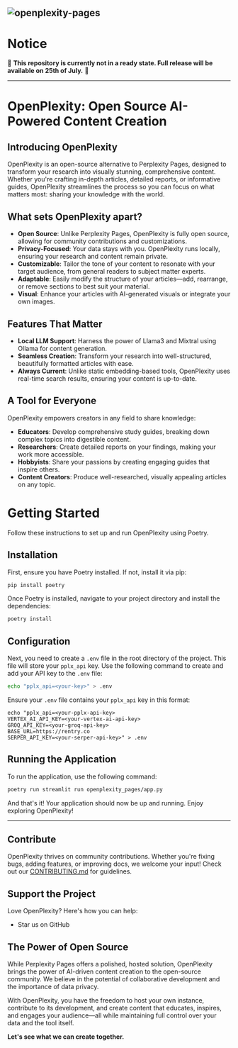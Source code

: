 ![openplexity-pages](https://github.com/user-attachments/assets/4fb6dfa2-fda9-421d-a30d-8026c300a0c1)
---

# Notice

🚨 **This repository is currently not in a ready state. Full release will be available on 25th of July.** 🚨

---

# OpenPlexity: Open Source AI-Powered Content Creation

## Introducing OpenPlexity

OpenPlexity is an open-source alternative to Perplexity Pages, designed to transform your research into visually stunning, comprehensive content. Whether you're crafting in-depth articles, detailed reports, or informative guides, OpenPlexity streamlines the process so you can focus on what matters most: sharing your knowledge with the world.

## What sets OpenPlexity apart?

- **Open Source**: Unlike Perplexity Pages, OpenPlexity is fully open source, allowing for community contributions and customizations.
- **Privacy-Focused**: Your data stays with you. OpenPlexity runs locally, ensuring your research and content remain private.
- **Customizable**: Tailor the tone of your content to resonate with your target audience, from general readers to subject matter experts.
- **Adaptable**: Easily modify the structure of your articles—add, rearrange, or remove sections to best suit your material.
- **Visual**: Enhance your articles with AI-generated visuals or integrate your own images.

## Features That Matter

- **Local LLM Support**: Harness the power of Llama3 and Mixtral using Ollama for content generation.
- **Seamless Creation**: Transform your research into well-structured, beautifully formatted articles with ease.
- **Always Current**: Unlike static embedding-based tools, OpenPlexity uses real-time search results, ensuring your content is up-to-date.

## A Tool for Everyone

OpenPlexity empowers creators in any field to share knowledge:

- **Educators**: Develop comprehensive study guides, breaking down complex topics into digestible content.
- **Researchers**: Create detailed reports on your findings, making your work more accessible.
- **Hobbyists**: Share your passions by creating engaging guides that inspire others.
- **Content Creators**: Produce well-researched, visually appealing articles on any topic.

# Getting Started

Follow these instructions to set up and run OpenPlexity using Poetry.

## Installation

First, ensure you have Poetry installed. If not, install it via pip:

```bash
pip install poetry
```

Once Poetry is installed, navigate to your project directory and install the dependencies:

```bash
poetry install
```

## Configuration

Next, you need to create a `.env` file in the root directory of the project. This file will store your `pplx_api` key. Use the following command to create and add your API key to the `.env` file:

```bash
echo "pplx_api=<your-key>" > .env
```

Ensure your `.env` file contains your `pplx_api` key in this format:

```plaintext
echo "pplx_api=<your-pplx-api-key>
VERTEX_AI_API_KEY=<your-vertex-ai-api-key>
GROQ_API_KEY=<your-groq-api-key>
BASE_URL=https://rentry.co
SERPER_API_KEY=<your-serper-api-key>" > .env
```

## Running the Application

To run the application, use the following command:

```bash
poetry run streamlit run openplexity_pages/app.py
```

And that's it! Your application should now be up and running. Enjoy exploring OpenPlexity!

---

## Contribute

OpenPlexity thrives on community contributions. Whether you're fixing bugs, adding features, or improving docs, we welcome your input! Check out our [CONTRIBUTING.md](CONTRIBUTING.md) for guidelines.

## Support the Project

Love OpenPlexity? Here's how you can help:

- Star us on GitHub

## The Power of Open Source

While Perplexity Pages offers a polished, hosted solution, OpenPlexity brings the power of AI-driven content creation to the open-source community. We believe in the potential of collaborative development and the importance of data privacy.

With OpenPlexity, you have the freedom to host your own instance, contribute to its development, and create content that educates, inspires, and engages your audience—all while maintaining full control over your data and the tool itself.

**Let's see what we can create together.**
